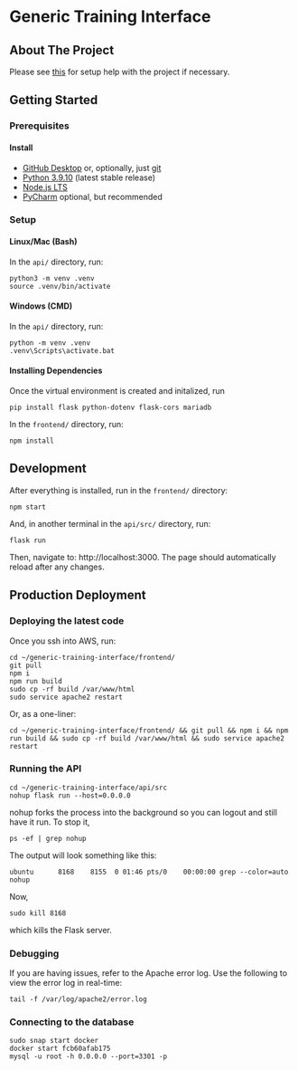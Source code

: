 
# Generic Training Interface
<!-- ABOUT THE PROJECT -->
## About The Project

Please see [this](https://blog.miguelgrinberg.com/post/how-to-create-a-react--flask-project) for setup help with the project if necessary.

<!-- GETTING STARTED -->
## Getting Started
### Prerequisites
#### Install 
* [GitHub Desktop](https://desktop.github.com/) or, optionally, just [git](https://git-scm.com/downloads)
* [Python 3.9.10](https://www.python.org/downloads/release/python-3910/) (latest stable release)
* [Node.js LTS](https://nodejs.org/en/download/)
* [PyCharm](https://www.jetbrains.com/pycharm/) optional, but recommended


### Setup
#### Linux/Mac (Bash)
In the `api/` directory, run:
```
python3 -m venv .venv
source .venv/bin/activate
```
#### Windows (CMD)
In the `api/` directory, run:
```
python -m venv .venv
.venv\Scripts\activate.bat
```
#### Installing Dependencies
Once the virtual environment is created and initalized, run
```
pip install flask python-dotenv flask-cors mariadb
```
In the `frontend/` directory, run:
```
npm install
```

## Development
After everything is installed, run in the `frontend/` directory:
```
npm start
```
And, in another terminal in the `api/src/` directory, run:
```
flask run
```
Then, navigate to: http://localhost:3000.
The page should automatically reload after any changes.

## Production Deployment
### Deploying the latest code
Once you ssh into AWS, run:
```
cd ~/generic-training-interface/frontend/
git pull
npm i
npm run build
sudo cp -rf build /var/www/html
sudo service apache2 restart
```
Or, as a one-liner:
```
cd ~/generic-training-interface/frontend/ && git pull && npm i && npm run build && sudo cp -rf build /var/www/html && sudo service apache2 restart
```
### Running the API
```
cd ~/generic-training-interface/api/src
nohup flask run --host=0.0.0.0
```
nohup forks the process into the background so you can logout and still have it run.
To stop it, 
```
ps -ef | grep nohup
```
The output will look something like this:
```
ubuntu      8168    8155  0 01:46 pts/0    00:00:00 grep --color=auto nohup
```
Now,
```
sudo kill 8168
```
which kills the Flask server.
### Debugging
If you are having issues, refer to the Apache error log. Use the following to view the error log in real-time:
```
tail -f /var/log/apache2/error.log
```
### Connecting to the database
```
sudo snap start docker
docker start fcb60afab175
mysql -u root -h 0.0.0.0 --port=3301 -p
```
